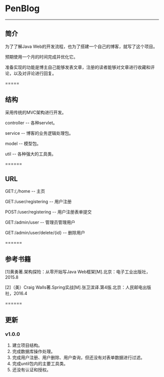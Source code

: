 # PenBlog

*****

## 简介
  为了了解Java Web的开发流程，也为了搭建一个自己的博客，就写了这个项目。

  预期使用一个月的时间完成并优化它。

  准备实现的功能是博主自己能够发表文章，注册的读者能够对文章进行收藏和评论，以及对评论进行回复。

=====

## 结构
  采用传统的MVC架构进行开发。

  controller -- 各种servlet。

  service -- 博客的业务逻辑处理包。

  model -- 模型包。

  util -- 各种强大的工具类。

======

## URL
  GET:/,/home -- 主页


  GET:/user/registering -- 用户注册

  POST:/user/registering -- 用户注册表单提交


  GET:/admin/user -- 管理员管理用户

  GET:/admin/user/delete/{id} -- 删除用户

======

## 参考书籍
  [1]黄勇著.架构探险：从零开始写Java Web框架[M].北京：电子工业出版社，2015.8

  [2]（美）Craig Walls著.Spring实战[M].张卫滨译.第4版.北京：人民邮电出版社，2016.4

======

## 更新
### v1.0.0
  1. 建立项目结构。
  2. 完成数据库操作处理。
  3. 完成用户注册、用户删除、用户查询，但还没有对表单数据进行过滤。
  4. 完成until包内的主要工具类。
  5. 还没有认证和授权。

